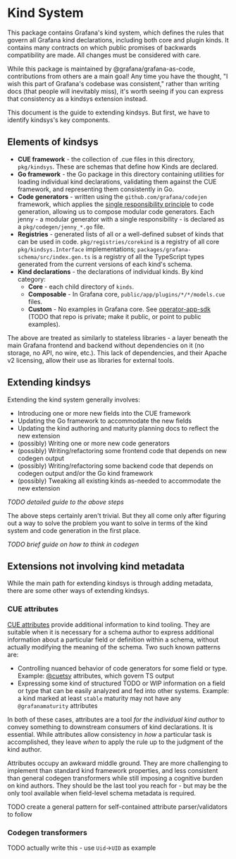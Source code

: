 # Kind System

This package contains Grafana's kind system, which defines the rules that govern all Grafana kind declarations, including both core and plugin kinds. It contains many contracts on which public promises of backwards compatibility are made. All changes must be considered with care.

While this package is maintained by @grafana/grafana-as-code, contributions from others are a main goal! Any time you have the thought, "I wish this part of Grafana's codebase was consistent," rather than writing docs (that people will inevitably miss), it's worth seeing if you can express that consistency as a kindsys extension instead.

This document is the guide to extending kindsys. But first, we have to identify kindsys's key components.

## Elements of kindsys

* **CUE framework** - the collection of .cue files in this directory, `pkg/kindsys`. These are schemas that define how Kinds are declared.
* **Go framework** - the Go package in this directory containing utilities for loading individual kind declarations, validating them against the CUE framework, and representing them consistently in Go.
* **Code generators** - written using the `github.com/grafana/codejen` framework, which applies the [single responsibility principle](https://en.wikipedia.org/wiki/Single-responsibility_principle) to code generation, allowing us to compose modular code generators. Each jenny - a modular generator with a single responsibility - is declared as a `pkg/codegen/jenny_*.go` file.
* **Registries** - generated lists of all or a well-defined subset of kinds that can be used in code. `pkg/registries/corekind` is a registry of all core `pkg/kindsys.Interface` implementations; `packages/grafana-schema/src/index.gen.ts` is a registry of all the TypeScript types generated from the current versions of each kind's schema.
* **Kind declarations** - the declarations of individual kinds. By kind category:
  * **Core** - each child directory of `kinds`.
  * **Composable** - In Grafana core, `public/app/plugins/*/*/models.cue` files.
  * **Custom** - No examples in Grafana core. See [operator-app-sdk](https://github.com/grafana/operator-app-sdk) (TODO that repo is private; make it public, or point to public examples).

The above are treated as similarly to stateless libraries - a layer beneath the main Grafana frontend and backend without dependencies on it (no storage, no API, no wire, etc.). This lack of dependencies, and their Apache v2 licensing, allow their use as libraries for external tools.

## Extending kindsys

Extending the kind system generally involves:

* Introducing one or more new fields into the CUE framework
* Updating the Go framework to accommodate the new fields
* Updating the kind authoring and maturity planning docs to reflect the new extension
* (possibly) Writing one or more new code generators
* (possibly) Writing/refactoring some frontend code that depends on new codegen output
* (possibly) Writing/refactoring some backend code that depends on codegen output and/or the Go kind framework
* (possibly) Tweaking all existing kinds as-needed to accommodate the new extension

_TODO detailed guide to the above steps_

The above steps certainly aren't trivial. But they all come only after figuring out a way to solve the problem you want to solve in terms of the kind system and code generation in the first place.

_TODO brief guide on how to think in codegen_

## Extensions not involving kind metadata

While the main path for extending kindsys is through adding metadata, there are some other ways of extending kindsys.

### CUE attributes

[CUE attributes](https://cuelang.org/docs/references/spec/#attributes) provide additional information to kind tooling. They are suitable when it is necessary for a schema author to express additional information about a particular field or definition within a schema, without actually modifying the meaning of the schema. Two such known patterns are:

* Controlling nuanced behavior of code generators for some field or type. Example: [@cuetsy](https://github.com/grafana/cuetsy#usage) attributes, which govern TS output
* Expressing some kind of structured TODO or WIP information on a field or type that can be easily analyzed and fed into other systems. Example: a kind marked at least `stable` maturity may not have any `@grafanamaturity` attributes

In both of these cases, attributes are a tool _for the individual kind author_ to convey something to downstream consumers of kind declarations. It is essential. While attributes allow consistency in _how_ a particular task is accomplished, they leave _when_ to apply the rule up to the judgment of the kind author.

Attributes occupy an awkward middle ground. They are more challenging to implement than standard kind framework properties, and less consistent than general codegen transformers while still imposing a cognitive burden on kind authors. They should be the last tool you reach for - but may be the only tool available when field-level schema metadata is required.

TODO create a general pattern for self-contained attribute parser/validators to follow

### Codegen transformers

TODO actually write this - use `Uid`->`UID` as example
